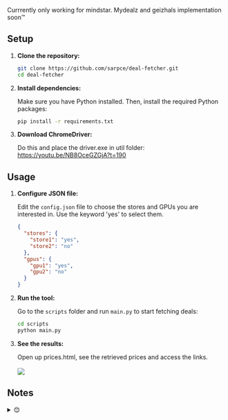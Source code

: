 Currrently only working for mindstar. Mydealz and geizhals implementation soon™

## Setup

1. **Clone the repository:**

   ```sh
   git clone https://github.com/sarpce/deal-fetcher.git
   cd deal-fetcher
   ```

2. **Install dependencies:**

   Make sure you have Python installed. Then, install the required Python packages:

   ```sh
   pip install -r requirements.txt
   ```

3. **Download ChromeDriver:**

   Do this and place the driver.exe in util folder: https://youtu.be/NB8OceGZGjA?t=190

## Usage

1. **Configure JSON file:**

   Edit the `config.json` file to choose the stores and GPUs you are interested in. Use the keyword 'yes' to select them.

   ```json
   {
     "stores": {
       "store1": "yes",
       "store2": "no"
     },
     "gpus": {
       "gpu1": "yes",
       "gpu2": "no"
     }
   }
   ```

2. **Run the tool:**

   Go to the `scripts` folder and run `main.py` to start fetching deals:

   ```sh
   cd scripts
   python main.py
   ```
3. **See the results:**

    Open up prices.html, see the retrieved prices and access the links.<br>  
    ![](https://imgur.com/zoWe1rq.png)<br>
    
## Notes

<details>
<summary>😊</summary>
This project is dedicated to Ayten Seyfioglu
</details>